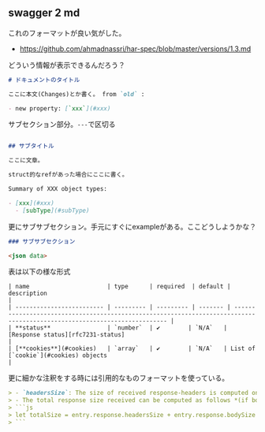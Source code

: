 ## swagger 2 md

これのフォーマットが良い気がした。

- https://github.com/ahmadnassri/har-spec/blob/master/versions/1.3.md

どういう情報が表示できるんだろう？

```markdown
# ドキュメントのタイトル

ここに本文(Changes)とか書く。 from `old` :

- new property: [`xxx`](#xxx)

```

サブセクション部分。`---`で区切る

```markdown

## サブタイトル

ここに文章。

struct的なrefがあった場合にここに書く。

Summary of XXX object types:

- [xxx](#xxx)
  - [subType](#subType)
```

更にサブサブセクション。手元にすぐにexampleがある。ここどうしようかな？

```markdown
### サブサブセクション

<json data>
```

表は以下の様な形式

```
| name                      | type      | required  | default | description                                                                                                               |
| ------------------------- | --------- | --------- | ------- | ------------------------------------------------------------------------------------------------------------------------- |
| **status**                | `number`  | ✔️        | `N/A`   | [Response status][rfc7231-status]                                                        |
| [**cookies**](#cookies)   | `array`   | ✔️        | `N/A`   | List of [`cookie`](#cookies) objects                                                                                      |
```

更に細かな注釈をする時には引用的なものフォーマットを使っている。

```markdown
> - `headersSize`: The size of received response-headers is computed only from headers that are really received from the server. Additional headers appended by the browser are not included in this number, but they appear in the list of header objects.
> - The total response size received can be computed as follows *(if both values are available)*:
> ```js
> let totalSize = entry.response.headersSize + entry.response.bodySize
> ```
```

